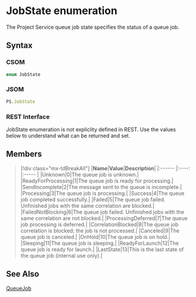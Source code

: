 [comment]: # (Name:JobState)
[comment]: # (Name:Microsoft.Office.Project.Server.Library.QueueConstants+JobState)
[comment]: # (Type:Enum)
[comment]: # (Status:Verified)

# <a name="name"></a>JobState enumeration

<a name="description"></a>The Project Service queue job state specifies the status of a queue job.

## <a name="syntax"></a>Syntax

### CSOM

```cs
enum JobState 
```
### JSOM

```javascript
PS.JobState
```
### REST Interface

JobState enumeration is not expliclity defined in REST.  Use the values below to understand what can be returned and set.

## <a name="members"></a>Members

<a name="enumMembers"></a>
> [!div class="mx-tdBreakAll"]
|**Name**|**Value**|**Description**|
|:------ |:----: |:----- |
|<a name="Unknown"></a>Unknown|0|The queue job is unknown.|
|<a name="ReadyForProcessing"></a>ReadyForProcessing|1|The queue job is ready for processing.|
|<a name="SendIncomplete"></a>SendIncomplete|2|The message sent to the queue is incomplete.|
|<a name="Processing"></a>Processing|3|The queue job is processing.|
|<a name="Success"></a>Success|4|The queue job completed successfully.|
|<a name="Failed"></a>Failed|5|The queue job failed. Unfinished jobs with the same correlation are blocked.|
|<a name="FailedNotBlocking"></a>FailedNotBlocking|6|The queue job failed. Unfinished jobs with the same correlation are not blocked.|
|<a name="ProcessingDeferred"></a>ProcessingDeferred|7|The queue job processing is deferred.|
|<a name="CorrelationBlocked"></a>CorrelationBlocked|8|The queue job correlation is blocked; the job is not processed.|
|<a name="Canceled"></a>Canceled|9|The queue job is canceled.|
|<a name="OnHold"></a>OnHold|10|The queue job is on hold.|
|<a name="Sleeping"></a>Sleeping|11|The queue job is sleeping.|
|<a name="ReadyForLaunch"></a>ReadyForLaunch|12|The queue job is ready for launch.|
|<a name="LastState"></a>LastState|13|This is the last state of the queue job (internal use only).|

## <a name="seeAlso"></a>See Also

[QueueJob](QueueJob.md)<br/>
